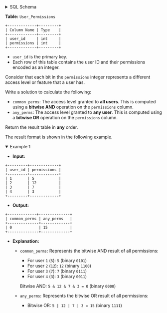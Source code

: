 <details>
<summary> SQL Schema</summary>

```sql
DROP TABLE IF EXISTS User_Permissions;

CREATE TABLE IF NOT EXISTS
  User_Permissions (user_id int, permissions int);

INSERT INTO
  User_Permissions 
VALUES
  ('1', '5'),
  ('2', '12'),
  ('3', '7'),
  ('4', '3');
```

</details>

**Table:** `User_Permissions`

```
+-------------+---------+
| Column Name | Type    |
+-------------+---------+
| user_id     | int     |
| permissions | int     |
+-------------+---------+
```

- `user_id` is the primary key.
- Each row of this table contains the user ID and their permissions encoded as an integer.

Consider that each bit in the `permissions` integer represents a different access level or feature that a user has.

Write a solution to calculate the following:

- `common_perms`: The access level granted to **all users**. This is computed using a **bitwise AND** operation on the `permissions` column.
- `any_perms`: The access level granted to **any user**. This is computed using a **bitwise OR** operation on the `permissions` column.

Return the result table in **any** order.

The result format is shown in the following example.

<details open>
<summary> Example 1</summary>

- **Input:** 

```
+---------+-------------+
| user_id | permissions |
+---------+-------------+
| 1       | 5           |
| 2       | 12          |
| 3       | 7           |
| 4       | 3           |
+---------+-------------+
```

- **Output:** 

```
+-------------+--------------+
| common_perms | any_perms   |
+--------------+-------------+
| 0            | 15          |
+--------------+-------------+
```

- **Explanation:** 
  + `common_perms`: Represents the bitwise AND result of all permissions:
    * For user `1` (`5`): `5` (binary `0101`)
    * For user `2` (`12`): `12` (binary `1100`)
    * For user `3` (`7`): `7` (binary `0111`)
    * For user `4` (`3`): `3` (binary `0011`)

    Bitwise AND: `5 & 12 & 7 & 3 = 0` (binary `0000`)

  + `any_perms`: Represents the bitwise OR result of all permissions:
    * Bitwise OR: `5 | 12 | 7 | 3 = 15` (binary `1111`)

</details>